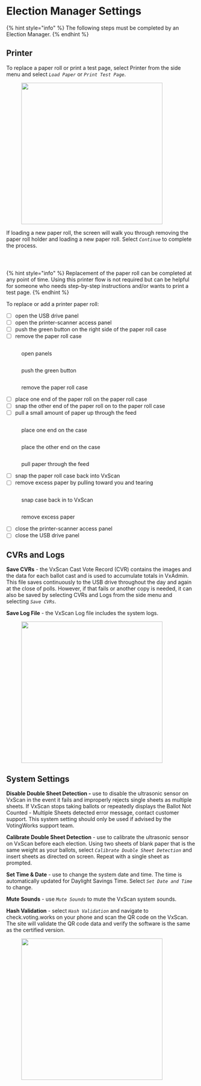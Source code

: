 # Election Manager Settings

{% hint style="info" %}
The following steps must be completed by an Election Manager.
{% endhint %}

## Printer

To replace a paper roll or print a test page, select Printer from the side menu and select _`Load Paper`_ or _`Print Test Page`_.&#x20;

<figure><img src="../user-manual/.gitbook/assets/image (20).png" alt="" width="375"><figcaption></figcaption></figure>

If loading a new paper roll, the screen will walk you through removing the paper roll holder and loading a new paper roll. Select _`Continue`_ to complete the process.&#x20;

<div>

<figure><img src="../user-manual/.gitbook/assets/VxScan Remove Paper Roll Holder.png" alt=""><figcaption></figcaption></figure>

 

<figure><img src="../user-manual/.gitbook/assets/VxScan Load New Paper Roll.png" alt=""><figcaption></figcaption></figure>

 

<figure><img src="../user-manual/.gitbook/assets/VxScan Paper Loaded.png" alt=""><figcaption></figcaption></figure>

</div>

{% hint style="info" %}
Replacement of the paper roll can be completed at any point of time.  Using this printer flow is not required but can be helpful for someone who needs step-by-step instructions and/or wants to print a test page.&#x20;
{% endhint %}

To replace or add a printer paper roll:

* [ ] open the USB drive panel
* [ ] open the printer-scanner access panel
* [ ] push the green button on the right side of the paper roll case
* [ ] remove the paper roll case

<div>

<figure><img src="../user-manual/.gitbook/assets/VxScan open panels to access printer roll.png" alt=""><figcaption><p>open panels</p></figcaption></figure>

 

<figure><img src="../user-manual/.gitbook/assets/VxScan push green button printer roll.png" alt=""><figcaption><p>push the green button</p></figcaption></figure>

 

<figure><img src="../user-manual/.gitbook/assets/VxScan remove printer roll case.png" alt=""><figcaption><p>remove the paper roll case</p></figcaption></figure>

</div>

* [ ] place one end of the paper roll on the paper roll case
* [ ] snap the other end of the paper roll on to the paper roll case
* [ ] pull a small amount of paper up through the feed

<div>

<figure><img src="../user-manual/.gitbook/assets/VxScan put one side of paper on roll.png" alt=""><figcaption><p>place one end on the case</p></figcaption></figure>

 

<figure><img src="../user-manual/.gitbook/assets/VxScan snap other side of paper roll in.png" alt=""><figcaption><p>place the other end on the case</p></figcaption></figure>

 

<figure><img src="../user-manual/.gitbook/assets/VxScan pull paper up.png" alt=""><figcaption><p>pull paper through the feed</p></figcaption></figure>

</div>

* [ ] snap the paper roll case back into VxScan
* [ ] remove excess paper by pulling toward you and tearing

<div>

<figure><img src="../user-manual/.gitbook/assets/VxScan put paper container back in.png" alt=""><figcaption><p>snap case back in to VxScan</p></figcaption></figure>

 

<figure><img src="../user-manual/.gitbook/assets/VxScan remove any excess paper.png" alt=""><figcaption><p>remove excess paper</p></figcaption></figure>

</div>

* [ ] close the printer-scanner access panel
* [ ] close the USB drive panel

## CVRs and Logs

**Save CVRs** - the VxScan Cast Vote Record (CVR) contains the images and the data for each ballot cast and is used to accumulate totals in VxAdmin. This file saves continuously to the USB drive throughout the day and again at the close of polls.  However, if that fails or another copy is needed, it can also be saved by selecting CVRs and Logs from the side menu and selecting _`Save CVRs`_.

**Save Log File** - the VxScan Log file includes the system logs.

<figure><img src="../user-manual/.gitbook/assets/image (32).png" alt="" width="375"><figcaption></figcaption></figure>

## System Settings

**Disable Double Sheet Detection -** use to disable the ultrasonic sensor on VxScan in the event it fails and improperly rejects single sheets as multiple sheets. If VxScan stops taking ballots or repeatedly displays the Ballot Not Counted - Multiple Sheets detected error message, contact customer support. This system setting should only be used if advised by the VotingWorks support team.

**Calibrate Double Sheet Detection** - use to calibrate the ultrasonic sensor on VxScan before each election. Using two sheets of blank paper that is the same weight as your ballots, select _`Calibrate Double Sheet Detection`_ and insert sheets as directed on screen. Repeat with a single sheet as prompted.

**Set Time & Date** - use to change the system date and time. The time is automatically updated for Daylight Savings Time.  Select _`Set Date and Time`_ to change.

**Mute Sounds** - use _`Mute Sounds`_ to mute the VxScan system sounds.

**Hash Validation** - select _`Hash Validation`_ and navigate to check.voting.works on your phone and scan the QR code on the VxScan. The site will validate the QR code data and verify the software is the same as the certified version.

<figure><img src="../user-manual/.gitbook/assets/image (33).png" alt="" width="375"><figcaption></figcaption></figure>

